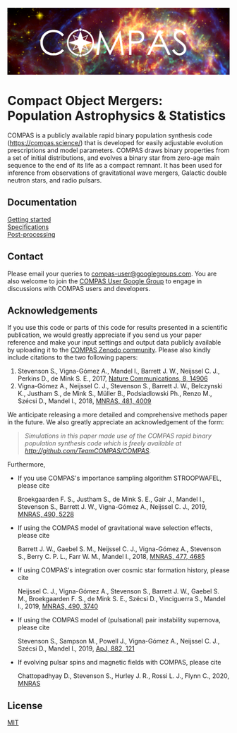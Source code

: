 [//]: ## (grip -b README.md)

![COMPASlogo](docs/COMPASlogo.png)

# Compact Object Mergers: Population Astrophysics & Statistics

[//]: ## (Outline features)
COMPAS is a publicly available rapid binary population synthesis code (https://compas.science/) that is developed for easily adjustable evolution prescriptions and model parameters. COMPAS draws binary properties from a set of initial distributions, and evolves a binary star from zero-age main sequence to the end of its life as a compact remnant. It has been used for inference from observations of gravitational wave mergers, Galactic double neutron stars, and radio pulsars.

## Documentation
[Getting started](https://github.com/TeamCOMPAS/COMPAS/tree/master/docs/getting_started.md)  
[Specifications](https://github.com/TeamCOMPAS/COMPAS/tree/master/docs/COMPAS_Doc.pdf)  
[Post-processing](https://github.com/TeamCOMPAS/COMPAS/tree/master/postProcessing)  

## Contact
Please email your queries to compas-user@googlegroups.com. You are also welcome to join the [COMPAS User Google Group](https://groups.google.com/forum/#!members/compas-user) to engage in discussions with COMPAS users and developers.

## Acknowledgements
If you use this code or parts of this code for results presented in a scientific publication, we would greatly appreciate if you send us your paper reference and make your input settings and output data publicly available by uploading it to the [COMPAS Zenodo community](https://zenodo.org/communities/compas/). Please also kindly include citations to the two following papers:

1. Stevenson S., Vigna-Gómez A., Mandel I., Barrett J. W., Neijssel C. J., Perkins D., de Mink S. E., 2017, [Nature Communications, 8, 14906](https://ui.adsabs.harvard.edu/abs/2017NatCo...814906S/abstract)
2. Vigna-Gómez A., Neijssel C. J., Stevenson S., Barrett J. W., Belczynski K., Justham S., de Mink S., M&uuml;ller B., Podsiadlowski Ph., Renzo M., Szécsi D., Mandel I., 2018, [MNRAS, 481, 4009](https://ui.adsabs.harvard.edu/abs/2018MNRAS.481.4009V/abstract)

We anticipate releasing a more detailed and comprehensive methods paper in the future. We also greatly appreciate an acknowledgement of the form: 

>_Simulations in this paper made use of the COMPAS rapid binary population synthesis code which is freely available at http://github.com/TeamCOMPAS/COMPAS_.

Furthermore,
  * If you use COMPAS's importance sampling algorithm STROOPWAFEL, please cite 

     Broekgaarden F. S., Justham S., de Mink S. E., Gair J., Mandel I., Stevenson S., Barrett J. W., Vigna-Gómez A., Neijssel C. J., 2019, [MNRAS, 490, 5228](https://ui.adsabs.harvard.edu/abs/2019MNRAS.490.5228B/abstract)

  * If using the COMPAS model of gravitational wave selection effects, please cite

     Barrett J. W., Gaebel S. M., Neijssel C. J., Vigna-Gómez A., Stevenson S., Berry C. P. L., Farr W. M., Mandel I., 2018, [MNRAS, 477, 4685](https://ui.adsabs.harvard.edu/abs/2018MNRAS.477.4685B/abstract)

  * If using COMPAS's integration over cosmic star formation history, please cite 

     Neijssel C. J., Vigna-Gómez A., Stevenson S., Barrett J. W., Gaebel S. M., Broekgaarden F. S., de Mink S. E., Szécsi D., Vinciguerra S., Mandel I., 2019, [MNRAS, 490, 3740](https://ui.adsabs.harvard.edu/abs/2019MNRAS.490.3740N/abstract)

  * If using the COMPAS model of (pulsational) pair instability supernova, please cite 

     Stevenson S., Sampson M., Powell J., Vigna-Gómez A., Neijssel C. J., Szécsi D., Mandel I., 2019, [ApJ, 882, 121](https://ui.adsabs.harvard.edu/abs/2019ApJ...882..121S/abstract)
     
  * If evolving pulsar spins and magnetic fields with COMPAS, please cite
  
     Chattopadhyay D., Stevenson S., Hurley J. R., Rossi L. J., Flynn C., 2020,  [MNRAS](https://ui.adsabs.harvard.edu/abs/2020MNRAS.tmp..697C/abstract)

## License
[MIT](https://choosealicense.com/licenses/mit/)

